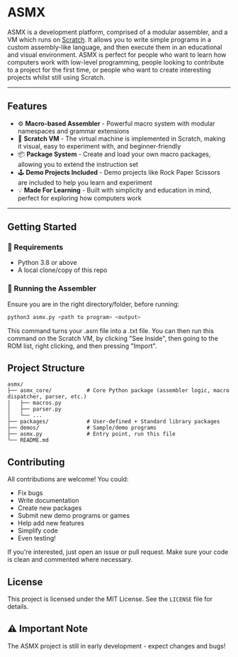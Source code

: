 # ASMX
ASMX is a development platform, comprised of a modular assembler, and a VM which runs on [Scratch](https://scratch.mit.edu/).
It allows you to write simple programs in a custom assembly-like language, and then execute them in an educational and visual environment.
ASMX is perfect for people who want to learn how computers work with low-level programming, people looking to contribute to a project for the first time, or people who want to create interesting projects whilst still using Scratch.

---

## Features
- ⚙️ **Macro-based Assembler** - Powerful macro system with modular namespaces and grammar extensions
- 🧱 **Scratch VM** - The virtual machine is implemented in Scratch, making it visual, easy to experiment with, and beginner-friendly
- 📦 **Package System** - Create and load your own macro packages, allowing you to extend the instruction set
- 🕹️ **Demo Projects Included** - Demo projects like Rock Paper Scissors are included to help you learn and experiment
- 💡 **Made For Learning** - Built with simplicity and education in mind, perfect for exploring how computers work

---

## Getting Started

### 🧰 Requirements
- Python 3.8 or above
- A local clone/copy of this repo

### 🚀 Running the Assembler
Ensure you are in the right directory/folder, before running:
```bash
python3 asmx.py <path to program> <output>
```
This command turns your .asm file into a .txt file. You can then run this command on the Scratch VM, by clicking "See Inside", then going to the ROM list, right clicking, and then pressing "Import".

## Project Structure
```
asmx/
├── asmx_core/           # Core Python package (assembler logic, macro dispatcher, parser, etc.)
│   ├── macros.py
│   ├── parser.py
│   └── ...
├── packages/            # User-defined + Standard library packages
├── demos/               # Sample/demo programs
├── asmx.py              # Entry point, run this file
└── README.md
```

## Contributing
All contributions are welcome! You could:
- Fix bugs
- Write documentation
- Create new packages
- Submit new demo programs or games
- Help add new features
- Simplify code
- Even testing!

If you're interested, just open an issue or pull request. Make sure your code is clean and commented where necessary.

## License
This project is licensed under the MIT License. See the `LICENSE` file for details.

## ⚠️ Important Note
The ASMX project is still in early development - expect changes and bugs!
